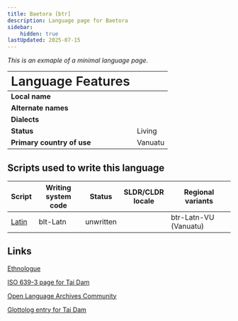 ```yaml
---
title: Baetora [btr]
description: Language page for Baetora
sidebar:
    hidden: true
lastUpdated: 2025-07-15
---
```


_This is an exmaple of a minimal language page._

<span style="font-size: 29px; font-weight: 600">Language Features</span> ||
--------------------- | --- |
**Local name** | |
**Alternate names** | |
**Dialects** | |
**Status** | Living |
**Primary country of use** | Vanuatu |

## Scripts used to write this language

Script | Writing system<br>code | Status | SLDR/CLDR<br>locale | Regional<br>variants |
------ | ---------------------- | ------ | ------------------- | -------------------- |
[Latin](https://writingsystems.info/scrlang/script-latn) | blt-Latn | unwritten | | btr-Latn-VU (Vanuatu) |

## Links

[Ethnologue](http://www.ethnologue.com/language/btr)

[ISO 639-3 page for Tai Dam](http://iso639-3.sil.org/code/btr)

[Open Language Archives Community](http://www.language-archives.org/language/btr)

[Glottolog entry for Tai Dam](http://www.glottolog.org/glottolog?iso=btr)
